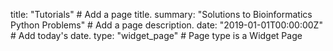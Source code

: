 title: "Tutorials"  # Add a page title.
summary: "Solutions to Bioinformatics Python Problems"  # Add a page description.
date: "2019-01-01T00:00:00Z"  # Add today's date.
type: "widget_page"  # Page type is a Widget Page
